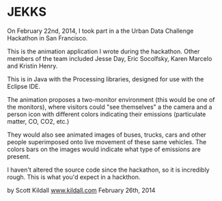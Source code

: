 JEKKS
=====

On February 22nd, 2014, I took part in a the Urban Data Challenge Hackathon in San Francisco.

This is the animation application I wrote during the hackathon. Other members of the team included Jesse Day, Eric Socolfsky, Karen Marcelo and Kristin Henry.

This is in Java with the Processing libraries, designed for use with the Eclipse IDE.

The animation proposes a two-monitor environment (this would be one of the monitors), where visitors could "see themselves" a the camera and a person icon with different colors indicating their emissions (particulate matter, CO, CO2, etc.)

They would also see animated images of buses, trucks, cars and other people superimposed onto live movement of these same vehicles. The colors bars on the images would indicate what type of emissions are present.

I haven't altered the source code since the hackathon, so it is incredibly rough. This is what you'd expect in a hackthon.

by Scott Kildall
www.kildall.com
February 26th, 2014


